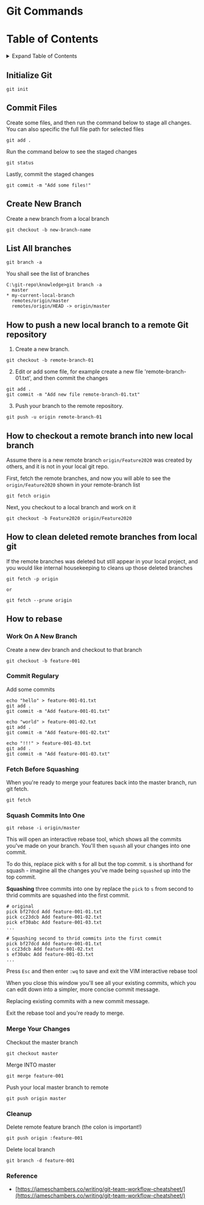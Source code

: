 # Git Commands

# Table of Contents

<details>
<summary>Expand Table of Contents</summary>
  
- [Initialize Git](#initialize-git)
- [Commit Files](#commit-files)
- [Create New Branch](#create-new-branch)
- [List All branches](#list-all-branches)
- [How to push a new local branch to a remote Git repository](#how-to-push-a-new-local-branch-to-a-remote-git-repository)
- [How to checkout a remote branch into new local branch ](#how-to-checkout-a-remote-branch-into-new-local-branch)
- [How to clean deleted remote branches from local git](#how-to-clean-deleted-remote-branches-from-local-git)
- [How to rebase](#how-to-rebase)

</details>

## Initialize Git

```
git init
```

## Commit Files

Create some files, and then run the command below to stage all changes. You can also specific the full file path for selected files

```
git add .
```

Run the command below to see the staged changes

```
git status
```

Lastly, commit the staged changes

```
git commit -m "Add some files!"
```

## Create New Branch

Create a new branch from a local branch

```
git checkout -b new-branch-name
```

## List All branches

```
git branch -a
```

You shall see the list of branches

```
C:\git-repo\knowledge>git branch -a
  master
* my-current-local-branch
  remotes/origin/master
  remotes/origin/HEAD -> origin/master
```

## How to push a new local branch to a remote Git repository

1. Create a new branch.
```
git checkout -b remote-branch-01
```

2. Edit or add some file, for example create a new file 'remote-branch-01.txt', and then commit the changes
```
git add .
git commit -m "Add new file remote-branch-01.txt"
```

3. Push your branch to the remote repository.
```
git push -u origin remote-branch-01
```

## How to checkout a remote branch into new local branch 

Assume there is a new remote branch `origin/Feature2020` was created by others, and it is not in your local git repo.

First, fetch the remote branches, and now you will able to see the `origin/Feature2020` shown in your remote-branch list
```
git fetch origin
```

Next, you checkout to a local branch and work on it
```
git checkout -b Feature2020 origin/Feature2020
```

## How to clean deleted remote branches from local git

If the remote branches was deleted but still appear in your local project, and you would like internal housekeeping to cleans up those deleted branches

```
git fetch -p origin

or

git fetch --prune origin
```

## How to rebase

### Work On A New Branch

Create a new dev branch and checkout to that branch

```
git checkout -b feature-001
```

### Commit Regulary

Add some commits

```
echo "hello" > feature-001-01.txt
git add .
git commit -m "Add feature-001-01.txt"

echo "world" > feature-001-02.txt
git add .
git commit -m "Add feature-001-02.txt"

echo "!!!" > feature-001-03.txt
git add .
git commit -m "Add feature-001-03.txt"
```

### Fetch Before Squashing

When you're ready to merge your features back into the master branch, run git fetch. 
```
git fetch
```

### Squash Commits Into One

```
git rebase -i origin/master
```

This will open an interactive rebase tool, which shows all the commits you've made on your branch. You'll then `squash` all your changes into one commit.

To do this, replace pick with s for all but the top commit. s is shorthand for squash - imagine all the changes you've made being `squashed` up into the top commit.

**Squashing** three commits into one by replace the `pick` to `s` from second to thrid commits are squashed into the first commit.

```
# original
pick bf27dcd Add feature-001-01.txt
pick cc23dcb Add feature-001-02.txt
pick ef30abc Add feature-001-03.txt
...
```

```
# Squashing second to thrid commits into the first commit
pick bf27dcd Add feature-001-01.txt
s cc23dcb Add feature-001-02.txt
s ef30abc Add feature-001-03.txt
...
```

Press `Esc` and then enter `:wq` to save and exit the VIM interactive rebase tool

When you close this window you'll see all your existing commits, which you can edit down into a simpler, more concise commit message.

Replacing existing commits with a new commit message.

Exit the rebase tool and you're ready to merge.

### Merge Your Changes

Checkout the master branch

```
git checkout master
```

Merge INTO master

```
git merge feature-001
```

Push your local master branch to remote 

```
git push origin master
```

### Cleanup

Delete remote feature branch (the colon is important!)

```
git push origin :feature-001
```

Delete local branch

```
git branch -d feature-001
```

### Reference

- [https://jameschambers.co/writing/git-team-workflow-cheatsheet/](https://jameschambers.co/writing/git-team-workflow-cheatsheet/)
